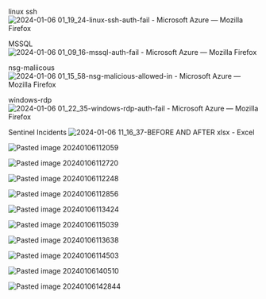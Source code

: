 linux ssh
![2024-01-06 01_19_24-linux-ssh-auth-fail - Microsoft Azure — Mozilla Firefox](https://github.com/paRaade/Global-Threat-Visualization-Azure-Honeynet-Mapping/assets/126734769/768802e4-2803-4d42-b9cc-616cd9fe9040)

MSSQL
![2024-01-06 01_09_16-mssql-auth-fail - Microsoft Azure — Mozilla Firefox](https://github.com/paRaade/Global-Threat-Visualization-Azure-Honeynet-Mapping/assets/126734769/309b126f-d963-4704-a864-1cf18944c3c3)

nsg-maliicous
![2024-01-06 01_15_58-nsg-malicious-allowed-in - Microsoft Azure — Mozilla Firefox](https://github.com/paRaade/Global-Threat-Visualization-Azure-Honeynet-Mapping/assets/126734769/623b668b-bce2-4eb3-b571-f1e982b55efe)

windows-rdp
![2024-01-06 01_22_35-windows-rdp-auth-fail - Microsoft Azure — Mozilla Firefox](https://github.com/paRaade/Global-Threat-Visualization-Azure-Honeynet-Mapping/assets/126734769/1c5fec52-3a32-48ad-873e-cf197a1e56c9)

Sentinel Incidents
![2024-01-06 11_16_37-BEFORE AND AFTER xlsx - Excel](https://github.com/paRaade/Global-Threat-Visualization-Azure-Honeynet-Mapping/assets/126734769/8e59c704-4404-44e2-88d1-c36d99953b96)


![Pasted image 20240106112059](https://github.com/paRaade/Global-Threat-Visualization-Azure-Honeynet-Mapping/assets/126734769/69369069-03be-455d-b3a7-c9246dc47849)

![Pasted image 20240106112720](https://github.com/paRaade/Global-Threat-Visualization-Azure-Honeynet-Mapping/assets/126734769/71dff6b4-06b4-4821-ad64-a93c1a3e7d21)

![Pasted image 20240106112248](https://github.com/paRaade/Global-Threat-Visualization-Azure-Honeynet-Mapping/assets/126734769/8761ff89-4fec-4c90-93b6-4ebafbe0d85f)

![Pasted image 20240106112856](https://github.com/paRaade/Global-Threat-Visualization-Azure-Honeynet-Mapping/assets/126734769/8e5c5a3c-608a-4383-a95f-440faa07109a)

![Pasted image 20240106113424](https://github.com/paRaade/Global-Threat-Visualization-Azure-Honeynet-Mapping/assets/126734769/f6b1cf62-77d3-4f8f-8119-c24a3929e877)

![Pasted image 20240106115039](https://github.com/paRaade/Global-Threat-Visualization-Azure-Honeynet-Mapping/assets/126734769/753ddb06-a067-4a0c-a667-9f4de5beadd2)


![Pasted image 20240106113638](https://github.com/paRaade/Global-Threat-Visualization-Azure-Honeynet-Mapping/assets/126734769/a0e38e59-8175-4dc1-b684-86b55e1dcacb)

![Pasted image 20240106114503](https://github.com/paRaade/Global-Threat-Visualization-Azure-Honeynet-Mapping/assets/126734769/7a0d09e3-b9fe-400b-b339-57eb0fc7674a)

![Pasted image 20240106140510](https://github.com/paRaade/Global-Threat-Visualization-Azure-Honeynet-Mapping/assets/126734769/b6d1517c-b64c-41eb-bb3c-b6a4ef53c279)

![Pasted image 20240106142844](https://github.com/paRaade/Global-Threat-Visualization-Azure-Honeynet-Mapping/assets/126734769/bb3ce11e-a5a5-4252-99be-7c4d795fe8ed)
